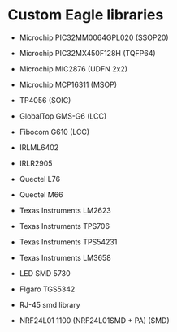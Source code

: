 # Custom Eagle libraries
- Microchip PIC32MM0064GPL020 (SSOP20)
- Microchip PIC32MX450F128H (TQFP64)
- Microchip MIC2876 (UDFN 2x2)
- Microchip MCP16311 (MSOP)
- TP4056 (SOIC)

- GlobalTop GMS-G6 (LCC)
- Fibocom G610 (LCC)

- IRLML6402
- IRLR2905

- Quectel L76
- Quectel M66

- Texas Instruments LM2623
- Texas Instruments TPS706
- Texas Instruments TPS54231
- Texas Instruments LM3658

- LED SMD 5730

- FIgaro TGS5342

- RJ-45 smd library
- NRF24L01 1100 (NRF24L01SMD + PA) (SMD)
